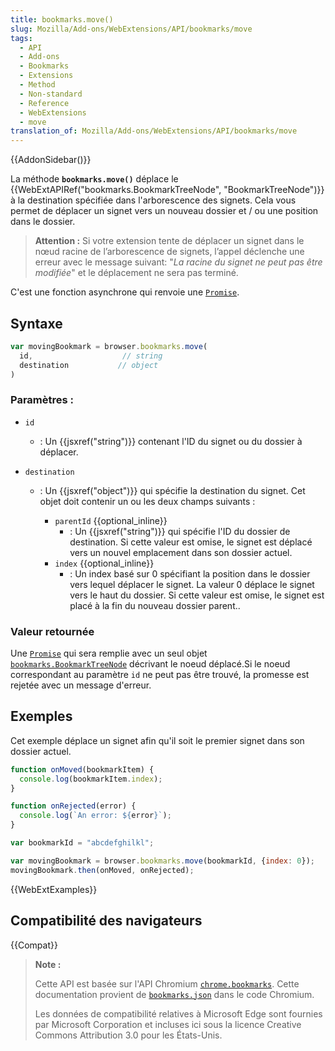 ```yaml
---
title: bookmarks.move()
slug: Mozilla/Add-ons/WebExtensions/API/bookmarks/move
tags:
  - API
  - Add-ons
  - Bookmarks
  - Extensions
  - Method
  - Non-standard
  - Reference
  - WebExtensions
  - move
translation_of: Mozilla/Add-ons/WebExtensions/API/bookmarks/move
---
```


{{AddonSidebar()}}

La méthode **`bookmarks.move()`** déplace le {{WebExtAPIRef("bookmarks.BookmarkTreeNode", "BookmarkTreeNode")}} à la destination spécifiée dans l'arborescence des signets. Cela vous permet de déplacer un signet vers un nouveau dossier et / ou une position dans le dossier.

> **Attention :** Si votre extension tente de déplacer un signet dans le nœud racine de l’arborescence de signets, l’appel déclenche une erreur avec le message suivant: "_La racine du signet ne peut pas être modifiée_" et le déplacement ne sera pas terminé.

C'est une fonction asynchrone qui renvoie une [`Promise`](/fr/docs/Web/JavaScript/Reference/Objets_globaux/Promise).

## Syntaxe

```js
var movingBookmark = browser.bookmarks.move(
  id,                    // string
  destination           // object
)
```

### Paramètres :

- `id`
  - : Un {{jsxref("string")}} contenant l'ID du signet ou du dossier à déplacer.
- `destination`

  - : Un {{jsxref("object")}} qui spécifie la destination du signet. Cet objet doit contenir un ou les deux champs suivants :

    - `parentId` {{optional_inline}}
      - : Un {{jsxref("string")}} qui spécifie l'ID du dossier de destination. Si cette valeur est omise, le signet est déplacé vers un nouvel emplacement dans son dossier actuel.
    - `index` {{optional_inline}}
      - : Un index basé sur 0 spécifiant la position dans le dossier vers lequel déplacer le signet. La valeur 0 déplace le signet vers le haut du dossier. Si cette valeur est omise, le signet est placé à la fin du nouveau dossier parent..

### Valeur retournée

Une [`Promise`](/fr/docs/Web/JavaScript/Reference/Objets_globaux/Promise) qui sera remplie avec un seul objet [`bookmarks.BookmarkTreeNode`](/fr/Add-ons/WebExtensions/API/bookmarks/BookmarkTreeNode) décrivant le noeud déplacé.Si le noeud correspondant au paramètre `id` ne peut pas être trouvé, la promesse est rejetée avec un message d'erreur.

## Exemples

Cet exemple déplace un signet afin qu'il soit le premier signet dans son dossier actuel.

```js
function onMoved(bookmarkItem) {
  console.log(bookmarkItem.index);
}

function onRejected(error) {
  console.log(`An error: ${error}`);
}

var bookmarkId = "abcdefghilkl";

var movingBookmark = browser.bookmarks.move(bookmarkId, {index: 0});
movingBookmark.then(onMoved, onRejected);
```

{{WebExtExamples}}

## Compatibilité des navigateurs

{{Compat}}

> **Note :**
>
> Cette API est basée sur l'API Chromium [`chrome.bookmarks`](https://developer.chrome.com/extensions/bookmarks). Cette documentation provient de [`bookmarks.json`](https://chromium.googlesource.com/chromium/src/+/master/chrome/common/extensions/api/bookmarks.json) dans le code Chromium.
>
> Les données de compatibilité relatives à Microsoft Edge sont fournies par Microsoft Corporation et incluses ici sous la licence Creative Commons Attribution 3.0 pour les États-Unis.

<!--
// Copyright 2015 The Chromium Authors. All rights reserved.
//
// Redistribution and use in source and binary forms, with or without
// modification, are permitted provided that the following conditions are
// met:
//
//    * Redistributions of source code must retain the above copyright
// notice, this list of conditions and the following disclaimer.
//    * Redistributions in binary form must reproduce the above
// copyright notice, this list of conditions and the following disclaimer
// in the documentation and/or other materials provided with the
// distribution.
//    * Neither the name of Google Inc. nor the names of its
// contributors may be used to endorse or promote products derived from
// this software without specific prior written permission.
//
// THIS SOFTWARE IS PROVIDED BY THE COPYRIGHT HOLDERS AND CONTRIBUTORS
// "AS IS" AND ANY EXPRESS OR IMPLIED WARRANTIES, INCLUDING, BUT NOT
// LIMITED TO, THE IMPLIED WARRANTIES OF MERCHANTABILITY AND FITNESS FOR
// A PARTICULAR PURPOSE ARE DISCLAIMED. IN NO EVENT SHALL THE COPYRIGHT
// OWNER OR CONTRIBUTORS BE LIABLE FOR ANY DIRECT, INDIRECT, INCIDENTAL,
// SPECIAL, EXEMPLARY, OR CONSEQUENTIAL DAMAGES (INCLUDING, BUT NOT
// LIMITED TO, PROCUREMENT OF SUBSTITUTE GOODS OR SERVICES; LOSS OF USE,
// DATA, OR PROFITS; OR BUSINESS INTERRUPTION) HOWEVER CAUSED AND ON ANY
// THEORY OF LIABILITY, WHETHER IN CONTRACT, STRICT LIABILITY, OR TORT
// (INCLUDING NEGLIGENCE OR OTHERWISE) ARISING IN ANY WAY OUT OF THE USE
// OF THIS SOFTWARE, EVEN IF ADVISED OF THE POSSIBILITY OF SUCH DAMAGE.
-->
